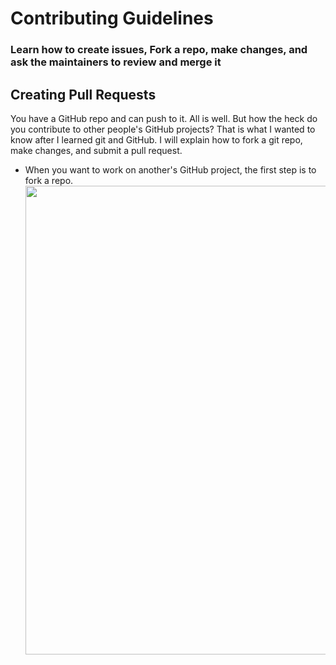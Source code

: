 # Contributing Guidelines

### Learn how to create issues, Fork a repo, make changes, and ask the maintainers to review and merge it

## Creating Pull Requests

You have a GitHub repo and can push to it. All is well. But how the heck do you contribute to other people's GitHub projects? That is what I wanted to know after I learned git and GitHub. I will explain how to fork a git repo, make changes, and submit a pull request.

- When you want to work on another's GitHub project, the first step is to fork a repo.<br>
  <img src="img/fork.jpg" width="750" /><br>


